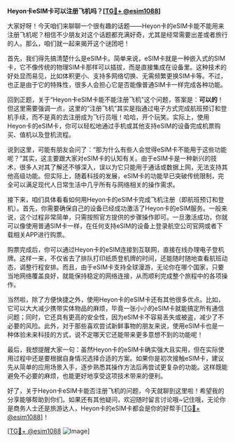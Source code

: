 **Heyon卡eSIM卡可以注册飞机吗？[[TG💪+ @esim1088](https://t.me/s/esim1088)]**

大家好呀！今天咱们来聊聊一个很有趣的话题——Heyon卡的eSIM卡能不能用来注册飞机呢？相信不少朋友对这个话题都充满好奇，尤其是经常需要出差或者旅行的人。那么，咱们就一起来揭开这个谜团吧！

首先，我们得先搞清楚什么是eSIM卡。简单来说，eSIM卡就是一种嵌入式的SIM卡，它不像传统的物理SIM卡那样可以插拔，而是直接集成在设备里。这种技术的好处显而易见，比如体积更小、支持多网络切换、无需频繁更换SIM卡等。不过，也正是由于它的特殊性，很多人会担心它是否能像普通SIM卡一样完成各种功能。

回到正题，关于“Heyon卡eSIM卡能不能注册飞机”这个问题，答案是：**可以的**！但这里需要强调一点，这里的“注册飞机”其实是指通过电子方式完成航班预订和登机手续，而不是真的去注册成为飞行员哦！哈哈，开个玩笑。实际上，使用Heyon卡的eSIM卡，你可以轻松地通过手机或其他支持eSIM的设备完成机票购买、值机以及登机流程。

说到这里，可能有朋友会问了：“那为什么有些人会觉得eSIM卡不能用于这些功能呢？”其实，这主要跟大家对eSIM卡的认知有关。由于eSIM卡是一种新兴的技术，很多人对其了解还不够深入，误以为它只能用于通话或数据上网，无法支持其他高级功能。但实际上，随着科技的发展，eSIM卡的功能早已突破传统限制，完全可以满足现代人日常生活中几乎所有与网络相关的操作需求。

接下来，咱们具体看看如何用Heyon卡的eSIM卡完成飞机注册（即航班预订和登机）。首先，你需要确保自己的设备已经成功激活了Heyon卡的eSIM服务。一般来说，这个过程非常简单，只需按照官方提供的步骤操作即可。一旦激活成功，你就可以像使用普通SIM卡一样，在任何支持eSIM的设备上登录航空公司官网或者下载相关APP进行购票。

购票完成后，你可以通过Heyon卡的eSIM连接到互联网，直接在线办理电子登机牌。这样一来，不仅省去了排队打印纸质登机牌的时间，还能随时随地查看航班动态，调整行程安排。而且，由于eSIM卡支持全球漫游，无论你在哪个国家，只要当地网络覆盖良好，就能保持稳定的网络连接，从而顺利完成整个旅程中的各项操作。

当然啦，除了方便快捷之外，使用Heyon卡的eSIM卡还有其他很多优点。比如，它可以大大减少携带实体物品的麻烦，毕竟一张小小的eSIM卡就能搞定所有通信问题；同时，它还具有更高的安全性，因为eSIM卡不容易丢失或被盗，减少了不必要的风险。此外，对于那些喜欢尝试新鲜事物的朋友来说，使用eSIM卡也是一种体验未来科技的方式，说不定哪天它还能带来更多意想不到的功能呢！

最后，我想提醒大家一句：虽然Heyon卡的eSIM卡确实强大且实用，但在实际使用过程中还是要根据自身情况选择合适的方案。如果你是初次接触eSIM卡，建议先从简单的应用场景入手，逐步熟悉其操作方法后再尝试更复杂的功能。这样既能避免不必要的麻烦，也能更好地享受这项技术带来的便利。

好了，关于Heyon卡eSIM卡能否注册飞机的问题，今天就聊到这里啦！希望我的分享能够帮助到你们。如果还有其他疑问，欢迎随时留言讨论哦~记住哦，无论你是商务人士还是旅游达人，Heyon卡的eSIM卡都会是你的好帮手[[TG💪+ @esim1088](https://t.me/s/esim1088)]！

[[TG💪+ @esim1088](https://t.me/s/esim1088) ![Image](https://i.postimg.cc/4NQfJmqS/Snipaste-2025-05-13-00-14-12.png)]